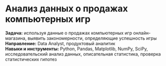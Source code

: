 # Анализ данных о продажах компьютерных игр  
**Задача:** используя данные о продажах компьютерных игр онлайн-магазина, выявить закономерности, определяющие успешность игры  
**Направление:** Data Analyst, продуктовый аналитик  
**Навыки и инструменты:** Python, Pandas, Matplotlib, NumPy, SciPy, исследовательский анализ данных, описательная статистика, проверка статистических гипотез
